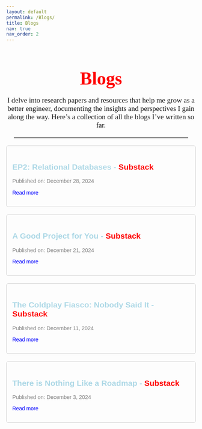 ```yaml
---
layout: default
permalink: /Blogs/
title: Blogs
nav: true
nav_order: 2
---
```


<div style="text-align: center; font-family: 'Glyphicons Halflings';">
  <h1 style="font-size: 3rem; color: red; margin-bottom: 10px;">Blogs</h1>
  <p style="font-size: 1.2rem;">
    I delve into research papers and resources that help me grow as a better engineer, documenting the insights and perspectives I gain along the way. Here’s a collection of all the blogs I’ve written so far.
  </p>
</div>

<hr style="border: 0; border-top: 2px solid #ccc; margin: 20px 20px;">
<div style="font-family: 'Arial'; color: #333;">
  <!-- Latest Blog -->
  <div style="margin-bottom: 20px; border: 1px solid #ccc; padding: 15px; border-radius: 5px;">
    <h2 style="color: lightblue;">EP2: Relational Databases - <span style="color: red;">Substack</span></h2>
    <p style="font-size: 0.9rem; color: grey;">Published on: December 28, 2024</p>
    <p><a href="https://open.substack.com/pub/bashcraft/p/ep2-relational-databases?r=3u2izw&utm_campaign=post&utm_medium=web&showWelcomeOnShare=false" style="color: blue; text-decoration: none;">Read more</a></p>
  </div>

  <!-- Blog 2 -->
  <div style="margin-bottom: 20px; border: 1px solid #ccc; padding: 15px; border-radius: 5px;">
    <h2 style="color: lightblue;">A Good Project for You - <span style="color: red;">Substack</span></h2>
    <p style="font-size: 0.9rem; color: grey;">Published on: December 21, 2024</p>
    <p><a href="https://open.substack.com/pub/bashcraft/p/a-good-project-for-you?r=3u2izw&utm_campaign=post&utm_medium=web&showWelcomeOnShare=false" style="color: blue; text-decoration: none;">Read more</a></p>
  </div>

  <!-- Blog 3 -->
  <div style="margin-bottom: 20px; border: 1px solid #ccc; padding: 15px; border-radius: 5px;">
    <h2 style="color: lightblue;">The Coldplay Fiasco: Nobody Said It - <span style="color: red;">Substack</span></h2>
    <p style="font-size: 0.9rem; color: grey;">Published on: December 11, 2024</p>
    <p><a href="https://open.substack.com/pub/bashcraft/p/the-coldplay-fiasco-nobody-said-it?r=3u2izw&utm_campaign=post&utm_medium=web&showWelcomeOnShare=false" style="color: blue; text-decoration: none;">Read more</a></p>
  </div>

  <!-- Blog 4 -->
  <div style="margin-bottom: 20px; border: 1px solid #ccc; padding: 15px; border-radius: 5px;">
    <h2 style="color: lightblue;">There is Nothing Like a Roadmap - <span style="color: red;">Substack</span></h2>
    <p style="font-size: 0.9rem; color: grey;">Published on: December 3, 2024</p>
    <p><a href="https://bashcraft.substack.com/p/there-is-nothing-like-a-roadmap-or" style="color: blue; text-decoration: none;">Read more</a></p>
  </div>
</div>
